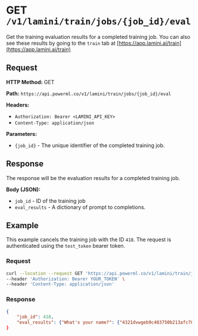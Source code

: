 # GET `/v1/lamini/train/jobs/{job_id}/eval`

Get the training evaluation results for a completed training job. You can also see these results by going to the `train` tab at [https://app.lamini.ai/train](https://app.lamini.ai/train)

## Request

**HTTP Method:** GET

**Path:** `https://api.powerml.co/v1/lamini/train/jobs/{job_id}/eval`

**Headers:**

- `Authorization: Bearer <LAMINI_API_KEY>`
- `Content-Type: application/json`

**Parameters:**

- `{job_id}` - The unique identifier of the completed training job.

## Response

The response will be the evaluation results for a completed training job.

**Body (JSON):**

- `job_id` - ID of the training job
- `eval_results` - A dictionary of prompt to completions.

## Example

This example cancels the training job with the ID `418`. The request is authenticated using the `test_token` bearer token.

### Request

```bash
curl --location --request GET 'https://api.powerml.co/v1/lamini/train/jobs/418/eval' \
--header 'Authorization: Bearer YOUR_TOKEN' \
--header 'Content-Type: application/json'
```

### Response

```json
{
    "job_id": 418,
    "eval_results": {"What's your name?": {"4321dvwgeb9c483750b213afc78b49fe875d43db27d508e821c2e92e2701e018":"I'm a Teapot!"}, {"EleutherAI/pythia-410m-deduped":"finetune me first!"}},
}
```

